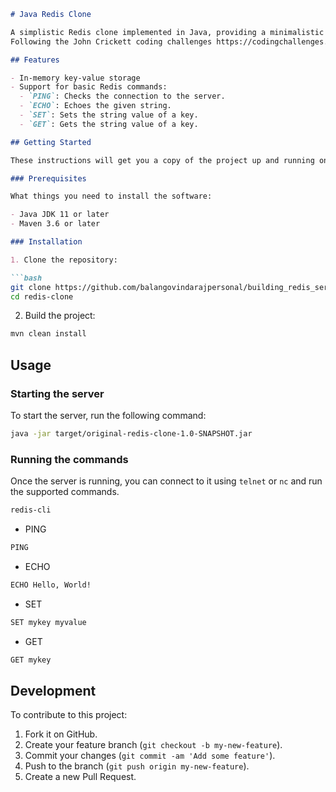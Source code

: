 

```markdown
# Java Redis Clone

A simplistic Redis clone implemented in Java, providing a minimalistic in-memory key-value store with support for basic commands like PING, ECHO, SET, and GET.
Following the John Crickett coding challenges https://codingchallenges.substack.com/p/coding-challenge-37-redis-cli-tool

## Features

- In-memory key-value storage
- Support for basic Redis commands:
  - `PING`: Checks the connection to the server.
  - `ECHO`: Echoes the given string.
  - `SET`: Sets the string value of a key.
  - `GET`: Gets the string value of a key.

## Getting Started

These instructions will get you a copy of the project up and running on your local machine for development and testing purposes.

### Prerequisites

What things you need to install the software:

- Java JDK 11 or later
- Maven 3.6 or later

### Installation

1. Clone the repository:

```bash
git clone https://github.com/balangovindarajpersonal/building_redis_server
cd redis-clone
```

2. Build the project:

```bash
mvn clean install
```

## Usage

### Starting the server

To start the server, run the following command:

```bash
java -jar target/original-redis-clone-1.0-SNAPSHOT.jar
```

### Running the commands

Once the server is running, you can connect to it using `telnet` or `nc` and run the supported commands.

```bash
redis-cli
```

- PING

```bash
PING
```

- ECHO

```bash
ECHO Hello, World!
```

- SET

```bash
SET mykey myvalue
```

- GET

```bash
GET mykey
```

## Development

To contribute to this project:

1. Fork it on GitHub.
2. Create your feature branch (`git checkout -b my-new-feature`).
3. Commit your changes (`git commit -am 'Add some feature'`).
4. Push to the branch (`git push origin my-new-feature`).
5. Create a new Pull Request.

